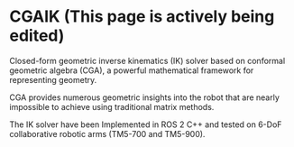 # CGAIK (This page is actively being edited)

Closed-form geometric inverse kinematics (IK) solver based on conformal geometric algebra (CGA), a powerful mathematical framework for representing geometry. 

CGA provides numerous geometric insights into the robot that are nearly impossible to achieve using traditional matrix methods. 

The IK solver have been Implemented in ROS 2 C++ and tested on 6-DoF collaborative robotic arms (TM5-700 and TM5-900).
